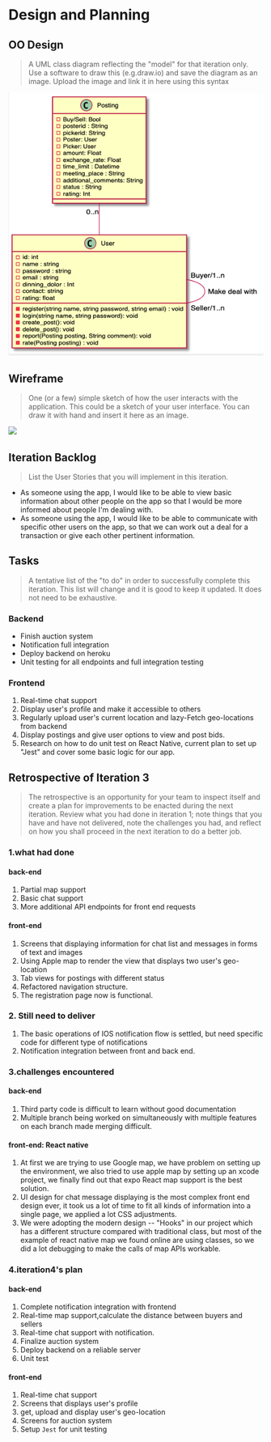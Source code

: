 # Design and Planning

## OO Design

> A UML class diagram reflecting the "model" for that iteration only.
> Use a software to draw this (e.g.draw.io) and save the diagram as an image.
> Upload the image and link it in here using this syntax

<!-- TODO: -->

![](it1_dap.assets/2020-02-17-16-06-43.png)

## Wireframe

> One (or a few) simple sketch of how the user interacts with the application.
> This could be a sketch of your user interface.
> You can draw it with hand and insert it here as an image.

<!-- TODO: -->

![](wireframes/iter4.png)

## Iteration Backlog

> List the User Stories that you will implement in this iteration.

* As someone using the app, I would like to be able to view basic information about other people on the app so that I would be more informed about people I'm dealing with.
* As someone using the app, I would like to be able to communicate with specific other users on the app, so that we can work out a deal for a transaction or give each other pertinent information.

## Tasks

> A tentative list of the "to do" in order to successfully complete this iteration.
> This list will change and it is good to keep it updated.
> It does not need to be exhaustive.

### Backend

* Finish auction system
* Notification full integration
* Deploy backend on heroku
* Unit testing for all endpoints and full integration testing

### Frontend

1. Real-time chat support
2. Display user's profile and make it accessible to others
3. Regularly upload user's current location and lazy-Fetch geo-locations from backend
4. Display postings and give user options to view and post bids.
5. Research on how to do unit test on React Native, current plan to set up "Jest" and cover some basic logic for our app.

## Retrospective of Iteration 3

> The retrospective is an opportunity for your team to inspect itself and create a plan for improvements to be enacted during the next iteration. Review what you had done in iteration 1; note things that you have and have not delivered, note the challenges you had, and reflect on how you shall proceed in the next iteration to do a better job.

### 1.what had done

#### back-end

1. Partial map support
2. Basic chat support
3. More additional API endpoints for front end requests

#### front-end

1. Screens that displaying information for chat list and messages in forms of text and images
2. Using Apple map to render the view that displays two user's geo-location
3. Tab views for postings with different status
4. Refactored navigation structure.
5. The registration page now is functional.

### 2. Still need to deliver

1. The basic operations of IOS notification flow is settled, but need specific code for different type of notifications
2. Notification integration between front and back end.

### 3.challenges encountered

#### back-end

1. Third party code is difficult to learn without good documentation
2. Multiple branch being worked on simultaneously with multiple features on each branch made merging difficult.

#### front-end: React native

1. At first we are trying to use Google map, we have problem on setting up the environment, we also tried to use apple map by setting up an xcode project, we finally find out that expo React map support is the best solution.
2. UI design for chat message displaying is the most complex front end design ever, it took us a lot of time to fit all kinds of information into a single page, we applied a lot CSS adjustments.
3. We were adopting the modern design -- "Hooks" in our project which has a different structure compared with traditional class, but most of the example of react native map we found online are using classes, so we did a lot debugging to make the calls of map APIs workable.

### 4.iteration4's plan

#### back-end

1. Complete notification integration with frontend
2. Real-time map support,calculate the distance between buyers and sellers
3. Real-time chat support with notification.
4. Finalize auction system
5. Deploy backend on a reliable server
6. Unit test

#### front-end

1. Real-time chat support
2. Screens that displays user's profile
3. get, upload and display user's geo-location
4. Screens for auction system
5. Setup `Jest` for unit testing

